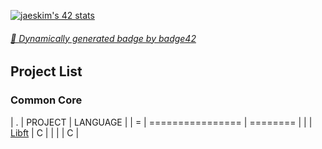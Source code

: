 [![jaeskim's 42 stats](https://badge42.herokuapp.com/api/stats/floogman?privacyName=true&privacyEmail=true)](https://github.com/JaeSeoKim/badge42)

###### [🚀 Dynamically generated badge by badge42](https://github.com/JaeSeoKim/badge42)

## Project List
### Common Core
| . | PROJECT | LANGUAGE |
| = | ================ | ======== |
| | [Libft](./Libft) | C        |
| | []() | C |
